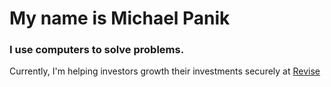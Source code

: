 # My name is Michael Panik

### I use __computers__ to __solve problems__.

Currently, I'm helping investors growth their investments securely at [Revise](https://getrevise.com)
